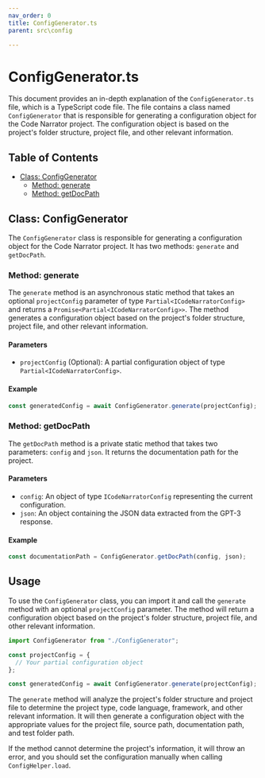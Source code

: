```yaml
---
nav_order: 0
title: ConfigGenerator.ts
parent: src\config

---
```


# ConfigGenerator.ts

This document provides an in-depth explanation of the `ConfigGenerator.ts` file, which is a TypeScript code file. The file contains a class named `ConfigGenerator` that is responsible for generating a configuration object for the Code Narrator project. The configuration object is based on the project's folder structure, project file, and other relevant information.

## Table of Contents

- [Class: ConfigGenerator](#class-configgenerator)
  - [Method: generate](#method-generate)
  - [Method: getDocPath](#method-getdocpath)

## Class: ConfigGenerator

The `ConfigGenerator` class is responsible for generating a configuration object for the Code Narrator project. It has two methods: `generate` and `getDocPath`.

### Method: generate

The `generate` method is an asynchronous static method that takes an optional `projectConfig` parameter of type `Partial<ICodeNarratorConfig>` and returns a `Promise<Partial<ICodeNarratorConfig>>`. The method generates a configuration object based on the project's folder structure, project file, and other relevant information.

#### Parameters

- `projectConfig` (Optional): A partial configuration object of type `Partial<ICodeNarratorConfig>`.

#### Example

```typescript
const generatedConfig = await ConfigGenerator.generate(projectConfig);
```

### Method: getDocPath

The `getDocPath` method is a private static method that takes two parameters: `config` and `json`. It returns the documentation path for the project.

#### Parameters

- `config`: An object of type `ICodeNarratorConfig` representing the current configuration.
- `json`: An object containing the JSON data extracted from the GPT-3 response.

#### Example

```typescript
const documentationPath = ConfigGenerator.getDocPath(config, json);
```

## Usage

To use the `ConfigGenerator` class, you can import it and call the `generate` method with an optional `projectConfig` parameter. The method will return a configuration object based on the project's folder structure, project file, and other relevant information.

```typescript
import ConfigGenerator from "./ConfigGenerator";

const projectConfig = {
  // Your partial configuration object
};

const generatedConfig = await ConfigGenerator.generate(projectConfig);
```

The `generate` method will analyze the project's folder structure and project file to determine the project type, code language, framework, and other relevant information. It will then generate a configuration object with the appropriate values for the project file, source path, documentation path, and test folder path.

If the method cannot determine the project's information, it will throw an error, and you should set the configuration manually when calling `ConfigHelper.load`.